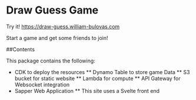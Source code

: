 # Draw Guess Game

Try it! https://draw-guess.william-bulovas.com

Start a game and get some friends to join!

##Contents

This package contains the following:

* CDK to deploy the resources
** Dynamo Table to store game Data
** S3 bucket for static website
** Lambda for compute
** API Gateway for Websocket integration
* Sapper Web Application
** This site uses a Svelte front end
